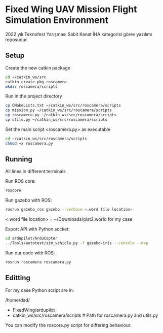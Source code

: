 # Fixed Wing UAV Mission Flight Simulation Environment
2022 yılı Teknofest Yarışması Sabit Kanat İHA kategorisi görev yazılımı reposudur.
## Setup

Create the new catkin package
```bash
cd ~/catkin_ws/src
catkin_create_pkg roscamera
mkdir roscamera/scripts
```

Run in the project directory
```bash
cp CMakeLists.txt ~/catkin_ws/src/roscamera/scripts
cp mission.py ~/catkin_ws/src/roscamera/scripts
cp roscamera.py ~/catkin_ws/src/roscamera/scripts
cp utils.py ~/catkin_ws/src/roscamera/scripts
```

Set the main script <roscamera.py> as executable
```bash
cd ~/catkin_ws/src/roscamera/scripts
chmod +x roscamera.py
```

## Running

All lines in different terminals

Run ROS core:
```bash
roscore
```

Run gazebo with ROS:
```bash 
rosrun gazebo_ros gazebo --verbose <.word file location>
```
<.word file location> = ~/Downloads/pist2.world for my case

Export API with Python socket:
```bash
cd ardupilot/ArduCopter
../Tools/autotest/sim_vehicle.py -f gazebo-iris --console --map
```

Run our code with ROS:
```bash
rosrun roscamera roscamera.py
```

## Editting
For my case Python script are in:

/home/dad/
  - FixedWing/ardupilot
  - catkin_ws/src/roscamera/scripts  # Path for roscamera.py and utils.py

You can modify the roscore.py script for differing behaviour.

  
